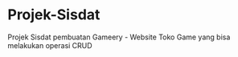 # Projek-Sisdat
Projek Sisdat pembuatan Gameery - Website Toko Game yang bisa melakukan operasi CRUD
